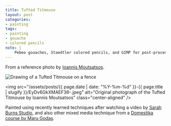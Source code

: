 ```yaml
---
title: Tufted Titmouse
layout: post
categories:
- painting
tags:
- painting
- gouache
- colored pencils
note: |
    Pebeo gouaches, Staedtler colored pencils, and GIMP for post-processing.
---
```


From a reference photo by [Ioannis Moutsatsos](https://twitter.com/ioannismou/status/1378365876878069761).

<img
  src="/assets/pages/art/images/tufted-titmouse.png"
  alt="Drawing of a Tufted Titmouse on a fence"
  class="center-aligned"
/>

<img
  src="/assets/posts/{{ page.date | date: "%Y-%m-%d" }}-{{ page.title | slugify }}/EyDv6GkXMAEF36-.jpeg"
  alt="Original photograph of the Tufted Titmouse by Ioannis Moutsatsos"
  class="center-aligned"
/>

Painted using recently learned techniques after watching a video
by [Sarah Burns Studio](https://www.youtube.com/watch?v=ZrJrNGpl9-c&list=PLPXRG6jaep0VJfm_nuD-F_aifQLbkv34D&index=11),
and also other mixed media technique from a [Domestika course by Maru Godas](https://www.domestika.org/en/courses/1434-pictorial-sketchbook-with-gouache/course).
